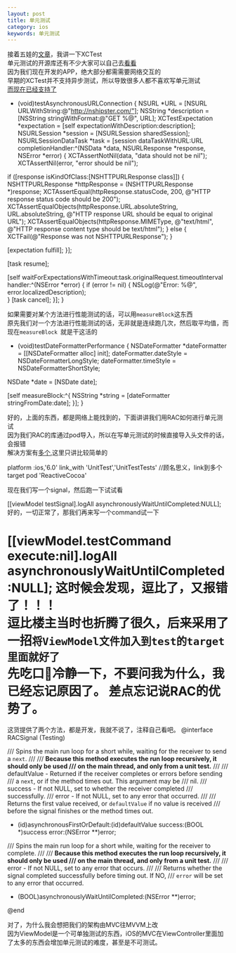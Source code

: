 ```yaml
---
layout: post
title: 单元测试
category: ios
keywords: 单元测试
---
```



接着五娃的[文章](http://meiyou.im/23)，我讲一下XCTest  
单元测试的开源库还有不少大家可以自己去[看看](http://nshipster.com/unit-testing/#open-source-libraries)  
因为我们现在开发的APP，绝大部分都需需要网络交互的  
早期的XCTest并不支持异步测试，所以导致很多人都不喜欢写单元测试  
[而现在已经支持了](http://nshipster.com/xctestcase/)  

- (void)testAsynchronousURLConnection {
NSURL *URL = [NSURL URLWithString:@"http://nshipster.com/"];
NSString *description = [NSString stringWithFormat:@"GET %@", URL];
XCTestExpectation *expectation = [self expectationWithDescription:description];
NSURLSession *session = [NSURLSession sharedSession];
NSURLSessionDataTask *task = [session dataTaskWithURL:URL
completionHandler:^(NSData *data, NSURLResponse *response, NSError *error)
{
XCTAssertNotNil(data, "data should not be nil");
XCTAssertNil(error, "error should be nil");

if ([response isKindOfClass:[NSHTTPURLResponse class]]) {
NSHTTPURLResponse *httpResponse = (NSHTTPURLResponse *)response;
XCTAssertEqual(httpResponse.statusCode, 200, @"HTTP response status code should be 200");
XCTAssertEqualObjects(httpResponse.URL.absoluteString, URL.absoluteString, @"HTTP response URL should be equal to original URL");
XCTAssertEqualObjects(httpResponse.MIMEType, @"text/html", @"HTTP response content type should be text/html");
} else {
XCTFail(@"Response was not NSHTTPURLResponse");
}

[expectation fulfill];
}];

[task resume];

[self waitForExpectationsWithTimeout:task.originalRequest.timeoutInterval handler:^(NSError *error) {
if (error != nil) {
NSLog(@"Error: %@", error.localizedDescription);    
}
[task cancel];
}];
}


如果需要对某个方法进行性能测试的话，可以用`measureBlock`这东西  
原先我们对一个方法进行性能测试的话，无非就是连续跑几次，然后取平均值，而现在`measureBlock `就是干这活的  

- (void)testDateFormatterPerformance {
NSDateFormatter *dateFormatter = [[NSDateFormatter alloc] init];
dateFormatter.dateStyle = NSDateFormatterLongStyle;
dateFormatter.timeStyle = NSDateFormatterShortStyle;

NSDate *date = [NSDate date];

[self measureBlock:^{
NSString *string = [dateFormatter stringFromDate:date];
}];
}


好的，上面的东西，都是网络上能找到的，下面讲讲我们用RAC如何进行单元测试  
因为我们RAC的库通过pod导入，所以在写单元测试的时候直接导入头文件的话，会报错  
解决方案有[多个](),这里只讲比较简单的

platform :ios,'6.0'
link_with 'UnitTest','UnitTestTests' //顾名思义，link到多个target
pod 'ReactiveCocoa'

现在我们写一个signal，然后跑一下试试看

[[viewModel testSignal].logAll asynchronouslyWaitUntilCompleted:NULL];
好的，一切正常了，那我们再来写一个command试一下

[[viewModel.testCommand execute:nil].logAll asynchronouslyWaitUntilCompleted:NULL];
这时候会发现，逗比了，又报错了！！！  
逗比楼主当时也折腾了很久，后来采用了一招`将ViewModel文件加入到test的target里面就好了`  
先吃口💩冷静一下，不要问我为什么，我已经忘记原因了。
差点忘记说RAC的优势了。
==	 
这货提供了两个方法，都是开发，我就不说了，注释自己看吧。
@interface RACSignal (Testing)

/// Spins the main run loop for a short while, waiting for the receiver to send a `next`.
///
/// **Because this method executes the run loop recursively, it should only be used
/// on the main thread, and only from a unit test.**
///
/// defaultValue - Returned if the receiver completes or errors before sending
///                a `next`, or if the method times out. This argument may be
///                nil.
/// success      - If not NULL, set to whether the receiver completed
///                successfully.
/// error        - If not NULL, set to any error that occurred.
///
/// Returns the first value received, or `defaultValue` if no value is received
/// before the signal finishes or the method times out.
- (id)asynchronousFirstOrDefault:(id)defaultValue success:(BOOL *)success error:(NSError **)error;

/// Spins the main run loop for a short while, waiting for the receiver to complete.
///
/// **Because this method executes the run loop recursively, it should only be used
/// on the main thread, and only from a unit test.**
///
/// error - If not NULL, set to any error that occurs.
///
/// Returns whether the signal completed successfully before timing out. If NO,
/// `error` will be set to any error that occurred.
- (BOOL)asynchronouslyWaitUntilCompleted:(NSError **)error;

@end


对了，为什么我会想把我们的架构由MVC往MVVM上改  
因为ViewModel是一个可单独测试的东西，iOS的MVC在ViewController里面加了太多的东西会增加单元测试的难度，甚至是不可测试。